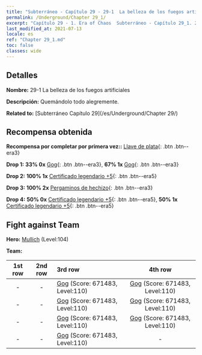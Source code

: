 ```yaml
---
title: "Subterráneo - Capítulo 29 - 29-1  La belleza de los fuegos artificiales"
permalink: /Underground/Chapter 29_1/
excerpt: "Capítulo 29 - 1. Era of Chaos  Subterráneo - Capítulo 29_1. 29-1  La belleza de los fuegos artificiales"
last_modified_at: 2021-07-13
locale: es
ref: "Chapter 29_1.md"
toc: false
classes: wide
---
```


## Detalles

 **Nombre:** 29-1  La belleza de los fuegos artificiales

 **Descripción:**       Quemándolo todo alegremente.

 **Related to:** [Subterráneo Capítulo 29](/es/Underground/Chapter 29/)

## Recompensa obtenida

 **Recompensa por completar por primera vez::** [Llave de plata](/ItemsES/con_693/){: .btn .btn--era3}

 **Drop 1:** **33% 0x** [Gog](/ItemsES/unt_227/){: .btn .btn--era3}, **67% 1x** [Gog](/ItemsES/unt_227/){: .btn .btn--era3}

 **Drop 2:** **100% 1x** [Certificado legendario +5](/ItemsES/mat_102/){: .btn .btn--era5}

 **Drop 3:** **100% 2x** [Pergaminos de hechizo](/ItemsES/con_694/){: .btn .btn--era3}

 **Drop 4:** **50% 0x** [Certificado legendario +5](/ItemsES/mat_102/){: .btn .btn--era5}, **50% 1x** [Certificado legendario +5](/ItemsES/mat_102/){: .btn .btn--era5}


## Fight against Team
 **Hero:** [Mullich](/es/heroes/Mullich/) (Level:104)

 **Team:**


  | 1st row | 2nd row | 3rd row | 4th row |
  |:----:|:----:|:----|:----:|
  | - | - | [Gog](/es/units/Gog/) (Score: 671483, Level:110)  | [Gog](/es/units/Gog/) (Score: 671483, Level:110)  |
  | - | - | [Gog](/es/units/Gog/) (Score: 671483, Level:110)  | [Gog](/es/units/Gog/) (Score: 671483, Level:110)  |
  | - | - | [Gog](/es/units/Gog/) (Score: 671483, Level:110)  | [Gog](/es/units/Gog/) (Score: 671483, Level:110)  |
  | - | - | [Gog](/es/units/Gog/) (Score: 671483, Level:110)  | - |


